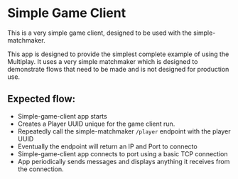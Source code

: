 # Simple Game Client

This is a very simple game client, designed to be used with the simple-matchmaker.

This app is designed to provide the simplest complete example of using the Multiplay. It uses a very simple matchmaker
which is designed to demonstrate flows that need to be made and is not designed for production use.

## Expected flow:

- Simple-game-client app starts
- Creates a Player UUID unique for the game client run.
- Repeatedly call the simple-matchmaker `/player` endpoint with the player UUID
- Eventually the endpoint will return an IP and Port to connecto
- Simple-game-client app connects to port using a basic TCP connection
- App periodically sends messages and displays anything it receives from the connection.
